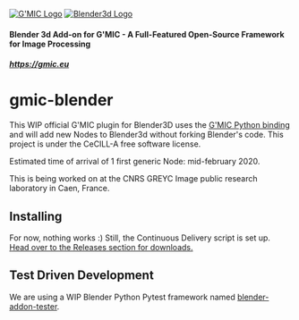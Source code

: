 <a href="https://gmic.eu">![G'MIC Logo](https://gmic.eu/img/logo4.jpg)</a>
<a href="https://www.blender.org">![Blender3d Logo](https://download.blender.org/branding/blender_logo_socket.png)</a>

#### 
#### Blender 3d Add-on for G'MIC - A Full-Featured Open-Source Framework for Image Processing
##### https://gmic.eu
# gmic-blender


This WIP official G'MIC plugin for Blender3D uses the [G'MIC Python binding](https://github.com/dtschump/gmic-py) and will add new Nodes to Blender3d without forking Blender's code. This project is under the CeCILL-A free software license.

Estimated time of arrival of 1 first generic Node: mid-february 2020.

This is being worked on at the CNRS GREYC Image public research laboratory in Caen, France.

## Installing
For now, nothing works :) Still, the Continuous Delivery script is set up. [Head over to the Releases section for downloads.](https://github.com/myselfhimself/gmic-blender/releases)

## Test Driven Development
We are using a WIP Blender Python Pytest framework named [blender-addon-tester](https://github.com/myselfhimself/blender-addon-tester).
